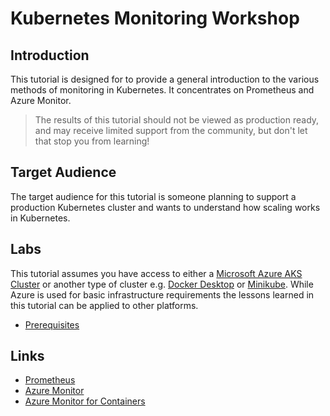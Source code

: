 # Kubernetes Monitoring Workshop

## Introduction
This tutorial is designed for to provide a general introduction to the various methods of monitoring in Kubernetes.  It concentrates on Prometheus and Azure Monitor.

> The results of this tutorial should not be viewed as production ready, and may receive limited support from the community, but don't let that stop you from learning!

## Target Audience

The target audience for this tutorial is someone planning to support a production Kubernetes cluster and wants to understand how scaling works in Kubernetes.

## Labs

This tutorial assumes you have access to either a [Microsoft Azure AKS Cluster](https://docs.microsoft.com/en-us/azure/aks/) or another type of cluster e.g. [Docker Desktop](https://www.docker.com/products/docker-desktop) or [Minikube](https://kubernetes.io/docs/setup/learning-environment/minikube/). While Azure is used for basic infrastructure requirements the lessons learned in this tutorial can be applied to other platforms.

* [Prerequisites](docs/01-prerequisites.md)

## Links

* [Prometheus]( https://prometheus.io/)
* [Azure Monitor](https://docs.microsoft.com/en-us/azure/azure-monitor/overview)
* [Azure Monitor for Containers](https://docs.microsoft.com/en-us/azure/azure-monitor/insights/container-insights-overview)